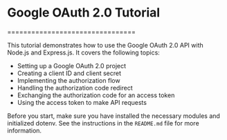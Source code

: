 # Google OAuth 2.0 Tutorial
================================

This tutorial demonstrates how to use the Google OAuth 2.0 API with Node.js and Express.js. It covers the following topics:

* Setting up a Google OAuth 2.0 project
* Creating a client ID and client secret
* Implementing the authorization flow
* Handling the authorization code redirect
* Exchanging the authorization code for an access token
* Using the access token to make API requests

Before you start, make sure you have installed the necessary modules and initialized dotenv. See the instructions in the `README.md` file for more information.